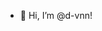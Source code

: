 - 👋 Hi, I’m @d-vnn!

<!---
d-vnn/d-vnn is a ✨ special ✨ repository because its `README.md` (this file) appears on your GitHub profile.
You can click the Preview link to take a look at your changes.
--->
